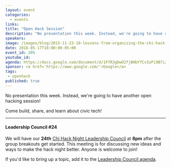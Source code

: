 ```yaml
---
layout: event
categories: 
  - events
links:
title: "Open Hack Session"
description: "No presentation this week. Instead, we're going to have another open hacking session! Come build, share, and learn about civic tech!"
speakers:
image: /images/blog/2015-11-23-10-lessons-from-organizing-the-chi-hack-night/img8.jpg
date: 2016-05-17T18:00:00-05:00
event_id: 205
youtube_id: 
agenda: https://docs.google.com/document/d/1P7R3gbwO2fjBHbYfCv3zPi9B7iZqmK6KgGKxajRwWBQ/edit#
sponsor: <a href='https://www.google.com/'>Google</a>
tags: 
 - openhack
published: true
---
```


No presentation this week. Instead, we're going to have another open hacking session!

Come build, share, and learn about civic tech!

---

#### Leadership Council #24

We will have our **24th** [Chi Hack Night Leadership Council](http://chihacknight.org/leadership-council.html) at **8pm** after the group breakouts get started. This meeting is for discussing new ideas and ways to make the hack night better. Anyone is welcome to join! 

If you'd like to bring up a topic, add it to the [Leadership Council agenda](https://docs.google.com/document/d/1KbmBjKS6Lv6nRf7Im1sBjulHbGYTHPbCG6a9nHbaIQU/edit#).